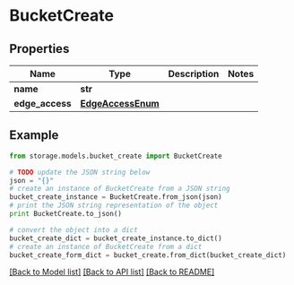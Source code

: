 # BucketCreate


## Properties

Name | Type | Description | Notes
------------ | ------------- | ------------- | -------------
**name** | **str** |  | 
**edge_access** | [**EdgeAccessEnum**](EdgeAccessEnum.md) |  | 

## Example

```python
from storage.models.bucket_create import BucketCreate

# TODO update the JSON string below
json = "{}"
# create an instance of BucketCreate from a JSON string
bucket_create_instance = BucketCreate.from_json(json)
# print the JSON string representation of the object
print BucketCreate.to_json()

# convert the object into a dict
bucket_create_dict = bucket_create_instance.to_dict()
# create an instance of BucketCreate from a dict
bucket_create_form_dict = bucket_create.from_dict(bucket_create_dict)
```
[[Back to Model list]](../README.md#documentation-for-models) [[Back to API list]](../README.md#documentation-for-api-endpoints) [[Back to README]](../README.md)


